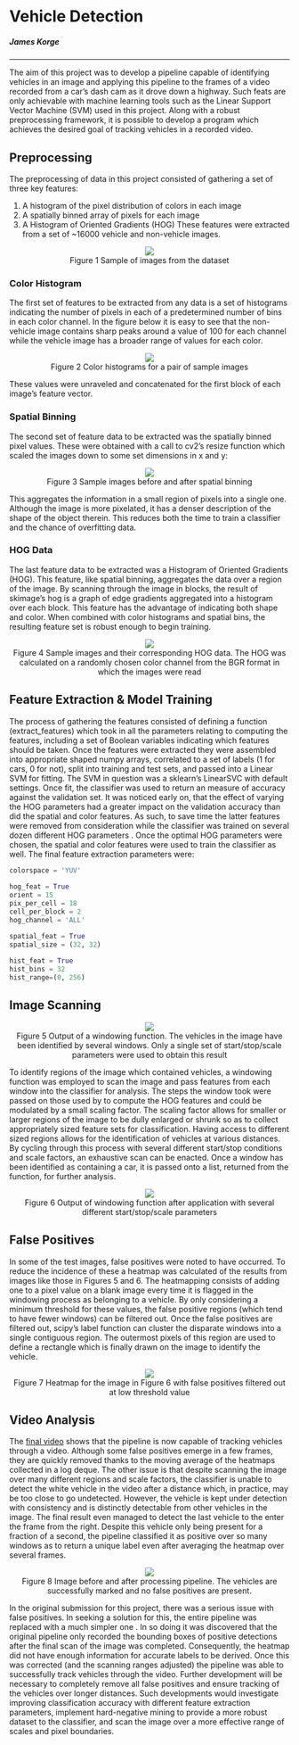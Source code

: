 # Vehicle Detection
##### James Korge
-------------------------------------------------------------------------------------------
The aim of this project was to develop a pipeline capable of identifying vehicles in an image and applying this pipeline to the frames of a video recorded from a car’s dash cam as it drove down a highway. Such feats are only achievable with machine learning tools such as the Linear Support Vector Machine (SVM) used in this project. Along with a robust preprocessing framework, it is possible to develop a program which achieves the desired goal of tracking vehicles in a recorded video.

## Preprocessing
The preprocessing of data in this project consisted of gathering a set of three key features:
1. A histogram of the pixel distribution of colors in each image
2. A spatially binned array of pixels for each image
3. A Histogram of Oriented Gradients (HOG)
These features were extracted from a set of ~16000 vehicle and non-vehicle images.

<div style="text-align:center"><img src ="images/car-notcar-sample.png" /></div>
<div style="text-align:center">Figure 1 Sample of images from the dataset </div>

### Color Histogram
The first set of features to be extracted from any data is a set of histograms indicating the number of pixels in each of a predetermined number of bins in each color channel. In the figure below it is easy to see that the non-vehicle image contains sharp peaks around a value of 100 for each channel while the vehicle image has a broader range of values for each color.

<div style="text-align:center"><img src ="images/color-histogram.png" /></div>
<div style="text-align:center">Figure 2 Color histograms for a pair of sample images</div>

These values were unraveled and concatenated for the first block of each image’s feature vector.

### Spatial Binning
The second set of feature data to be extracted was the spatially binned pixel values. These were obtained with a call to cv2’s resize function which scaled the images down to some set dimensions in x and y:

<div style="text-align:center"><img src ="images/spatial-bins.png" /></div>
<div style="text-align:center">Figure 3 Sample images before and after spatial binning</div>

This aggregates the information in a small region of pixels into a single one. Although the image is more pixelated, it has a denser description of the shape of the object therein. This reduces both the time to train a classifier and the chance of overfitting data.

### HOG Data
The last feature data to be extracted was a Histogram of Oriented Gradients (HOG). This feature, like spatial binning, aggregates the data over a region of the image. By scanning through the image in blocks, the result of skimage’s hog is a graph of edge gradients aggregated into a histogram over each block. This feature has the advantage of indicating both shape and color. When combined with color histograms and spatial bins, the resulting feature set is robust enough to begin training.

<div style="text-align:center"><img src ="images/hog-graphs.png" /></div>
<div style="text-align:center">Figure 4 Sample images and their corresponding HOG data. The HOG was calculated on a randomly chosen color channel from the BGR format in which the images were read</div>

## Feature Extraction & Model Training
The process of gathering the features consisted of defining a function (extract_features) which took in all the parameters relating to computing the features, including a set of Boolean variables indicating which features should be taken.
Once the features were extracted they were assembled into appropriate shaped numpy arrays, correlated to a set of labels (1 for cars, 0 for not), split into training and test sets, and passed into a Linear SVM for fitting. The SVM in question was a sklearn’s LinearSVC with default settings. Once fit, the classifier was used to return an measure of accuracy against the validation set.
It was noticed early on, that the effect of varying the HOG parameters had a greater impact on the validation accuracy than did the spatial and color features. As such, to save time the latter features were removed from consideration while the classifier was trained on several dozen different HOG parameters . Once the optimal HOG parameters were chosen, the spatial and color features were used to train the classifier as well. The final feature extraction parameters were:

```python
colorspace = 'YUV'  
 
hog_feat = True  
orient = 15  
pix_per_cell = 18  
cell_per_block = 2  
hog_channel = 'ALL'  

spatial_feat = True  
spatial_size = (32, 32)  
 
hist_feat = True  
hist_bins = 32  
hist_range=(0, 256)
```

## Image Scanning

<div style="text-align:center"><img src ="images/window-scan.png" /></div>
<div style="text-align:center">Figure 5 Output of a windowing function. The vehicles in the image have been identified by several windows. Only a single set of start/stop/scale parameters were used to obtain this result</div>

To identify regions of the image which contained vehicles, a windowing function was employed to scan the image and pass features from each window into the classifier for analysis. The steps the window took were passed on those used by to compute the HOG features and could be modulated by a small scaling factor. The scaling factor allows for smaller or larger regions of the image to be dully enlarged or shrunk so as to collect appropriately sized feature sets for classification. Having access to different sized regions allows for the identification of vehicles at various distances. By cycling through this process with several different start/stop conditions and scale factors, an exhaustive scan can be enacted. Once a window has been identified as containing a car, it is passed onto a list, returned from the function, for further analysis. 
 
<div style="text-align:center"><img src ="images/multi-window-scan.png" /></div>
<div style="text-align:center">Figure 6 Output of windowing function after application with several different start/stop/scale parameters</div>

## False Positives
In some of the test images, false positives were noted to have occurred. To reduce the incidence of these a heatmap was calculated of the results from images like those in Figures 5 and 6. The heatmapping consists of adding one to a pixel value on a blank image every time it is flagged in the windowing process as belonging to a vehicle. By only considering a minimum threshold for these values, the false positive regions (which tend to have fewer windows) can be filtered out.
Once the false positives are filtered out, scipy’s label function can cluster the disparate windows into a single contiguous region. The outermost pixels of this region are used to define a rectangle which is finally drawn on the image to identify the vehicle.

<div style="text-align:center"><img src ="images/high-pass-heat.png" /></div>
<div style="text-align:center">Figure 7 Heatmap for the image in Figure 6 with false positives filtered out at low threshold value</div>

## Video Analysis
The [final video](https://youtu.be/xV3nZ1AxM0E) shows that the pipeline is now capable of tracking vehicles through a video. Although some false positives emerge in a few frames, they are quickly removed thanks to the moving average of the heatmaps collected in a log deque. The other issue is that despite scanning the image over many different regions and scale factors, the classifier is unable to detect the white vehicle in the video after a distance which, in practice, may be too close to go undetected. However, the vehicle is kept under detection with consistency and is distinctly detectable from other vehicles in the image. The final result even managed to detect the last vehicle to the enter the frame from the right. Despite this vehicle only being present for a fraction of a second, the pipeline classified it as positive over so many windows as to return a unique label even after averaging the heatmap over several frames.

<div style="text-align:center"><img src ="images/pipeline-result.png" /></div>
<div style="text-align:center">Figure 8 Image before and after processing pipeline. The vehicles are successfully marked and no false positives are present.</div>

In the original submission for this project, there was a serious issue with false positives. In seeking a solution for this, the entire pipeline was replaced with a much simpler one . In so doing it was discovered that the original pipeline only recorded the bounding boxes of positive detections after the final scan of the image was completed. Consequently, the heatmap did not have enough information for accurate labels to be derived. Once this was corrected (and the scanning ranges adjusted) the pipeline was able to successfully track vehicles through the video.
Further development will be necessary to completely remove all false positives and ensure tracking of the vehicles over longer distances. Such developments would investigate improving classification accuracy with different feature extraction parameters, implement hard-negative mining to provide a more robust dataset to the classifier, and scan the image over a more effective range of scales and pixel boundaries.
